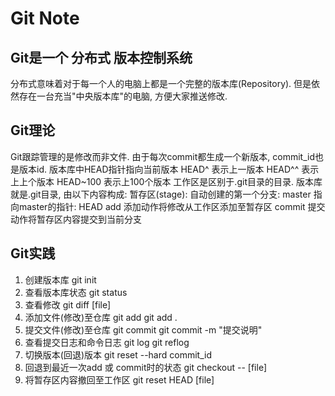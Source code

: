 Git Note
========

## Git是一个 分布式 版本控制系统
  分布式意味着对于每一个人的电脑上都是一个完整的版本库(Repository). 
  但是依然存在一台充当"中央版本库"的电脑, 方便大家推送修改.

## Git理论
  Git跟踪管理的是修改而非文件.
  由于每次commit都生成一个新版本, commit_id也是版本id.
  版本库中HEAD指针指向当前版本
  	HEAD^    表示上一版本
  	HEAD^^   表示上上个版本
  	HEAD~100 表示上100个版本
  工作区是区别于.git目录的目录.
  版本库就是.git目录, 由以下内容构成:
  	暂存区(stage):
  	自动创建的第一个分支: master
  	指向master的指针: HEAD
  add 添加动作将修改从工作区添加至暂存区
  commit 提交动作将暂存区内容提交到当前分支


## Git实践
1. 创建版本库
	git init
2. 查看版本库状态
	git status
3. 查看修改
	git diff [file]
4. 添加文件(修改)至仓库
	git add
	git add .
5. 提交文件(修改)至仓库
	git commit
	git commit -m "提交说明"
6. 查看提交日志和命令日志
	git log
	git reflog 
7. 切换版本(回退)版本
	git reset --hard commit_id
8. 回退到最近一次add 或 commit时的状态
	git checkout -- [file]
9. 将暂存区内容撤回至工作区
	git reset HEAD [file]
